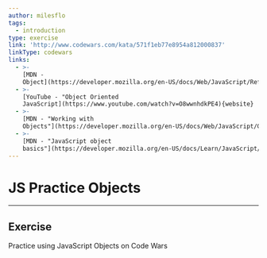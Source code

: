 ```yaml
---
author: milesflo
tags:
  - introduction
type: exercise
link: 'http://www.codewars.com/kata/571f1eb77e8954a812000837'
linkType: codewars
links:
  - >-
    [MDN -
    Object](https://developer.mozilla.org/en-US/docs/Web/JavaScript/Reference/Global_Objects/Object){website}
  - >-
    [YouTube - "Object Oriented
    JavaScript](https://www.youtube.com/watch?v=O8wwnhdkPE4){website}
  - >-
    [MDN - "Working with
    Objects"](https://developer.mozilla.org/en-US/docs/Web/JavaScript/Guide/Working_with_Objects){website}
  - >-
    [MDN - "JavaScript object
    basics"](https://developer.mozilla.org/en-US/docs/Learn/JavaScript/Objects/Basics){website}
---
```


# JS Practice Objects


---

## Exercise

Practice using JavaScript Objects on Code Wars
 
